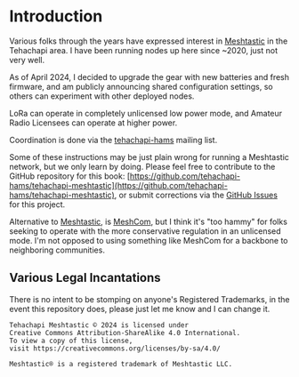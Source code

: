 # Introduction

Various folks through the years have expressed interest in
[Meshtastic](https://meshtastic.org) in the Tehachapi area. I have been running
nodes up here since ~2020, just not very well.

As of April 2024, I decided to upgrade the gear with new batteries and fresh
firmware, and am publicly announcing shared configuration settings, so others
can experiment with other deployed nodes.

LoRa can operate in completely unlicensed low power mode, and Amateur Radio
Licensees can operate at higher power.

Coordination is done via the [tehachapi-hams](https://groups.io/g/tehachapi-hams)
mailing list.

Some of these instructions may be just plain wrong for running a Meshtastic
network, but we only learn by doing. Please feel free to contribute to the
GitHub repository for this book: [https://github.com/tehachapi-hams/tehachapi-meshtastic](https://github.com/tehachapi-hams/tehachapi-meshtastic),
or submit corrections via the [GitHub Issues](https://github.com/tehachapi-hams/tehachapi-meshtastic/issues)
for this project.

Alternative to [Meshtastic](https://meshtastic.org), is 
[MeshCom](https://icssw.org/en/meshcom/), but I think it's "too hammy" for
folks seeking to operate with the more conservative regulation in an
unlicensed mode. I'm not opposed to using something like MeshCom for a
backbone to neighboring communities.

## Various Legal Incantations

There is no intent to be stomping on anyone's Registered Trademarks, in the
event this repository does, please just let me know and I can change it.

```text
Tehachapi Meshtastic © 2024 is licensed under 
Creative Commons Attribution-ShareAlike 4.0 International. 
To view a copy of this license,
visit https://creativecommons.org/licenses/by-sa/4.0/
```

```text
Meshtastic® is a registered trademark of Meshtastic LLC.
```
